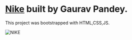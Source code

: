 # [Nike]( https://gauravpandey1331.github.io/Nike/) built by Gaurav Pandey.
This project was bootstrapped with HTML,CSS,JS.

![NIKE]([https://i.ibb.co/KxnkDrq/t-shirt-swoosh-nike-f](https://i.ibb.co/KxnkDrq/t-shirt-swoosh-nike-free-logo-png-favpng-DABJRbw-Vac-FThw-P2-W82-Swd7-H6.jpg)https://i.ibb.co/KxnkDrq/t-shirt-swoosh-nike-free-logo-png-favpng-DABJRbw-Vac-FThw-P2-W82-Swd7-H6.jpg)
